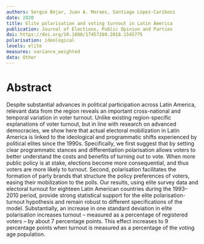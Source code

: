 ```yaml
---
authors: Sergio Béjar, Juan A. Moraes, Santiago López-Cariboni
date: 2020
title: Elite polarisation and voting turnout in Latin America
publication: Journal of Elections, Public Opinion and Parties
doi: https://doi.org/10.1080/17457289.2018.1545775
polarisation: ideological
levels: elite
measures: variance_weighted
data: Other
---
```



# Abstract
Despite substantial advances in political participation across Latin America, relevant data from the region reveals an important cross-national and temporal variation in voter turnout. Unlike existing region-specific explanations of voter turnout, but in line with research on advanced democracies, we show here that actual electoral mobilization in Latin America is linked to the ideological and programmatic shifts experienced by political elites since the 1990s. Specifically, we first suggest that by setting clear programmatic stances and differentiation polarisation allows voters to better understand the costs and benefits of turning out to vote. When more public policy is at stake, elections become more consequential, and thus voters are more likely to turnout. Second, polarisation facilitates the formation of party brands that structure the policy preferences of voters, easing their mobilization to the polls. Our results, using elite survey data and electoral turnout for eighteen Latin American countries during the 1993–2010 period, provide strong statistical support for the elite polarisation-turnout hypothesis and remain robust to different specifications of the model. Substantially, an increase in one standard deviation in elite polarisation increases turnout – measured as a percentage of registered voters – by about 7 percentage points. This effect increases to 9 percentage points when turnout is measured as a percentage of the voting age population.